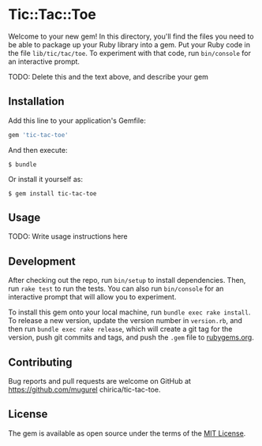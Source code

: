# Tic::Tac::Toe

Welcome to your new gem! In this directory, you'll find the files you need to be able to package up your Ruby library into a gem. Put your Ruby code in the file `lib/tic/tac/toe`. To experiment with that code, run `bin/console` for an interactive prompt.

TODO: Delete this and the text above, and describe your gem

## Installation

Add this line to your application's Gemfile:

```ruby
gem 'tic-tac-toe'
```

And then execute:

    $ bundle

Or install it yourself as:

    $ gem install tic-tac-toe

## Usage

TODO: Write usage instructions here

## Development

After checking out the repo, run `bin/setup` to install dependencies. Then, run `rake test` to run the tests. You can also run `bin/console` for an interactive prompt that will allow you to experiment.

To install this gem onto your local machine, run `bundle exec rake install`. To release a new version, update the version number in `version.rb`, and then run `bundle exec rake release`, which will create a git tag for the version, push git commits and tags, and push the `.gem` file to [rubygems.org](https://rubygems.org).

## Contributing

Bug reports and pull requests are welcome on GitHub at https://github.com/mugurel chirica/tic-tac-toe.


## License

The gem is available as open source under the terms of the [MIT License](http://opensource.org/licenses/MIT).

